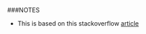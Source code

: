 ###NOTES

- This is based on this stackoverflow [article](https://stackoverflow.com/questions/56511117/google-test-with-visual-studio-2019-and-cmake)